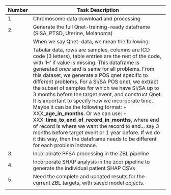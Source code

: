 | Number | Task Description                                                                                            |
|--------|------------------------------------------------------------------------------------------------------------|
| 1.     | Chromosome data download and processing                                                                      |
| 2.     | Generate the full Qnet-training-ready dataframe (SISA, PTSD, Uterine, Melanoma)                            |
|        |    When we say Qnet-data, we mean the following:                                                           |
|        |    Tabular data, rows are samples, columns are ICD code (3 letters), table entries are the rest of the code, with 'H' if value is missing. This dataframe is generated *once* and is same for all problems. From this dataset, we generate a POS qnet specific to different problems. For a SI/SA POS qnet, we extract the subset of samples for which we have SI/SA up to 3 months before the target event, and construct Qnet. It is important to specify how we incorporate time. Maybe it can be the following format: + XXX_**age_in_months**. Or we can use: + XXX_**time_to_end_of_record_in_months**, where end of record is where we want the record to end... say 3 months before target event or 1 year before. If we do it this way, then the dataframe needs to be different for each problem instance. |
| 3.     | Incorporate PFSA processing in the ZBL pipeline                                                            |
| 4.     | Incorporate SHAP analysis in the zcor pipeline to generate the individual patient SHAP CSVs                |
| 5.     | Need the complete and updated results for the current ZBL targets, with saved model objects.                |
                                                                       |
